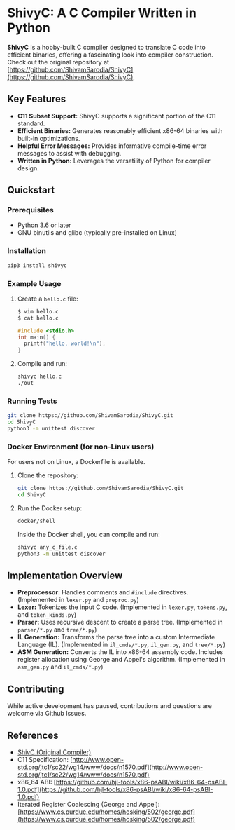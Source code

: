 # ShivyC: A C Compiler Written in Python

**ShivyC** is a hobby-built C compiler designed to translate C code into efficient binaries, offering a fascinating look into compiler construction.  Check out the original repository at [https://github.com/ShivamSarodia/ShivyC](https://github.com/ShivamSarodia/ShivyC).

## Key Features

*   **C11 Subset Support:** ShivyC supports a significant portion of the C11 standard.
*   **Efficient Binaries:** Generates reasonably efficient x86-64 binaries with built-in optimizations.
*   **Helpful Error Messages:** Provides informative compile-time error messages to assist with debugging.
*   **Written in Python:**  Leverages the versatility of Python for compiler design.

## Quickstart

### Prerequisites
*   Python 3.6 or later
*   GNU binutils and glibc (typically pre-installed on Linux)

### Installation

```bash
pip3 install shivyc
```

### Example Usage

1.  Create a `hello.c` file:

    ```c
    $ vim hello.c
    $ cat hello.c

    #include <stdio.h>
    int main() {
      printf("hello, world!\n");
    }
    ```

2.  Compile and run:

    ```bash
    shivyc hello.c
    ./out
    ```

### Running Tests

```bash
git clone https://github.com/ShivamSarodia/ShivyC.git
cd ShivyC
python3 -m unittest discover
```

### Docker Environment (for non-Linux users)

For users not on Linux, a Dockerfile is available.

1.  Clone the repository:

    ```bash
    git clone https://github.com/ShivamSarodia/ShivyC.git
    cd ShivyC
    ```

2.  Run the Docker setup:

    ```bash
    docker/shell
    ```

    Inside the Docker shell, you can compile and run:

    ```bash
    shivyc any_c_file.c
    python3 -m unittest discover
    ```

## Implementation Overview

*   **Preprocessor:** Handles comments and `#include` directives. (Implemented in `lexer.py` and `preproc.py`)
*   **Lexer:** Tokenizes the input C code. (Implemented in `lexer.py`, `tokens.py`, and `token_kinds.py`)
*   **Parser:**  Uses recursive descent to create a parse tree. (Implemented in `parser/*.py` and `tree/*.py`)
*   **IL Generation:**  Transforms the parse tree into a custom Intermediate Language (IL).  (Implemented in `il_cmds/*.py`, `il_gen.py`, and `tree/*.py`)
*   **ASM Generation:** Converts the IL into x86-64 assembly code. Includes register allocation using George and Appel's algorithm. (Implemented in `asm_gen.py` and `il_cmds/*.py`)

## Contributing

While active development has paused, contributions and questions are welcome via Github Issues.

## References

*   [ShivC (Original Compiler)](https://github.com/ShivamSarodia/ShivC)
*   C11 Specification: [http://www.open-std.org/jtc1/sc22/wg14/www/docs/n1570.pdf](http://www.open-std.org/jtc1/sc22/wg14/www/docs/n1570.pdf)
*   x86\_64 ABI: [https://github.com/hjl-tools/x86-psABI/wiki/x86-64-psABI-1.0.pdf](https://github.com/hjl-tools/x86-psABI/wiki/x86-64-psABI-1.0.pdf)
*   Iterated Register Coalescing (George and Appel): [https://www.cs.purdue.edu/homes/hosking/502/george.pdf](https://www.cs.purdue.edu/homes/hosking/502/george.pdf)